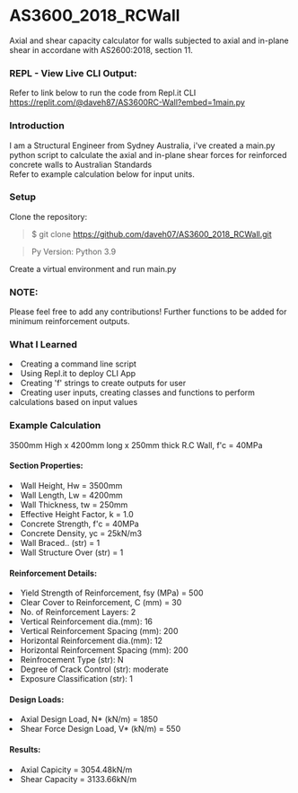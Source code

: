 # AS3600_2018_RCWall
Axial and shear capacity calculator for walls subjected to axial and in-plane shear in accordane with AS2600:2018, section 11.

### REPL - View Live CLI Output:
Refer to link below to run the code from Repl.it CLI
https://replit.com/@daveh87/AS3600RC-Wall?embed=1main.py

### Introduction
I am a Structural Engineer from Sydney Australia, i've created a main.py python script to calculate the axial and in-plane shear forces for reinforced concrete walls to Australian Standards  
Refer to example calculation below for input units.

### Setup
Clone the repository:

> $ git clone https://github.com/daveh07/AS3600_2018_RCWall.git

> Py Version: Python 3.9

Create a virtual environment and run main.py

### NOTE:
Please feel free to add any contributions! Further functions to be added for minimum reinforcement outputs. 

### What I Learned
<li>Creating a command line script</li>
<li>Using Repl.it to deploy CLI App</li>
<li> Creating 'f' strings to create outputs for user </li>
<li>Creating user inputs, creating classes and functions to perform calculations based on input values</li>

### Example Calculation
3500mm High x 4200mm long x 250mm thick R.C Wall, f'c = 40MPa

#### Section Properties:
<li> Wall Height, Hw = 3500mm
<li> Wall Length, Lw = 4200mm
<li> Wall Thickness, tw = 250mm
<li> Effective Height Factor, k = 1.0
<li> Concrete Strength, f'c = 40MPa
<li> Concrete Density, yc = 25kN/m3
<li> Wall Braced.. (str) = 1
<li> Wall Structure Over (str) = 1

#### Reinforcement Details:
<li> Yield Strength of Reinforcement, fsy (MPa) = 500
<li> Clear Cover to Reinforcement, C (mm) = 30
<li> No. of  Reinforcement Layers: 2
<li> Vertical Reinforcement dia.(mm): 16
<li> Vertical Reinforcement Spacing (mm): 200
<li> Horizontal Reinforcement dia.(mm): 12
<li> Horizontal Reinforcement Spacing (mm): 200
<li> Reinfrocement Type (str): N
<li> Degree of Crack Control (str): moderate 
<li> Exposure Classification (str): 1

#### Design Loads:
<li>Axial Design Load, N* (kN/m) = 1850</li>
<li>Shear Force Design Load, V* (kN/m) = 550</li>

#### Results:
<li> Axial Capicity = 3054.48kN/m  
<li> Shear Capacity = 3133.66kN/m  


